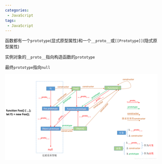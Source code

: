 ```yaml
---
categories:
 - JavaScript
tags:
 - JavaScript
---
```

函数都有一个`prototype`(显式原型属性)和一个`__proto__`或`[[Prototype]]`(隐式原型属性)

实例对象的`__proto__`指向构造函数的`prototype`

最终`prototype`指向`null`

![JS原型](/jinus/img/20200613.png)